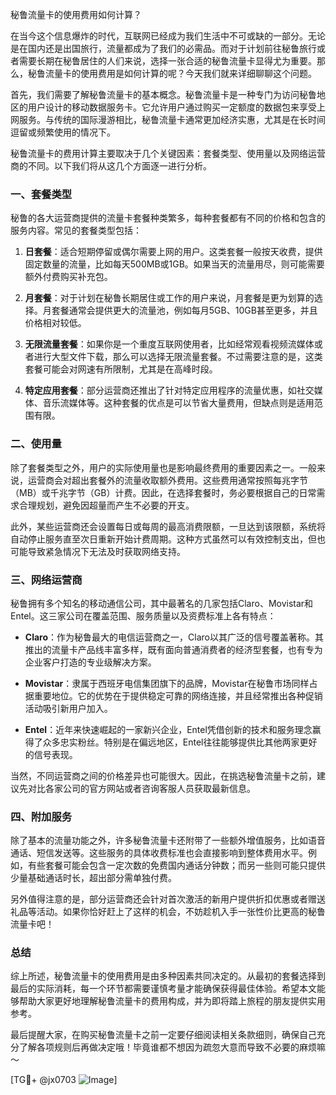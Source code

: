 秘鲁流量卡的使用费用如何计算？

在当今这个信息爆炸的时代，互联网已经成为我们生活中不可或缺的一部分。无论是在国内还是出国旅行，流量都成为了我们的必需品。而对于计划前往秘鲁旅行或者需要长期在秘鲁居住的人们来说，选择一张合适的秘鲁流量卡显得尤为重要。那么，秘鲁流量卡的使用费用是如何计算的呢？今天我们就来详细聊聊这个问题。

首先，我们需要了解秘鲁流量卡的基本概念。秘鲁流量卡是一种专门为访问秘鲁地区的用户设计的移动数据服务卡。它允许用户通过购买一定额度的数据包来享受上网服务。与传统的国际漫游相比，秘鲁流量卡通常更加经济实惠，尤其是在长时间逗留或频繁使用的情况下。

秘鲁流量卡的费用计算主要取决于几个关键因素：套餐类型、使用量以及网络运营商的不同。以下我们将从这几个方面逐一进行分析。

### 一、套餐类型

秘鲁的各大运营商提供的流量卡套餐种类繁多，每种套餐都有不同的价格和包含的服务内容。常见的套餐类型包括：

1. **日套餐**：适合短期停留或偶尔需要上网的用户。这类套餐一般按天收费，提供固定数量的流量，比如每天500MB或1GB。如果当天的流量用尽，则可能需要额外付费购买补充包。

2. **月套餐**：对于计划在秘鲁长期居住或工作的用户来说，月套餐是更为划算的选择。月套餐通常会提供更大的流量池，例如每月5GB、10GB甚至更多，并且价格相对较低。

3. **无限流量套餐**：如果你是一个重度互联网使用者，比如经常观看视频流媒体或者进行大型文件下载，那么可以选择无限流量套餐。不过需要注意的是，这类套餐可能会对网速有所限制，尤其是在高峰时段。

4. **特定应用套餐**：部分运营商还推出了针对特定应用程序的流量优惠，如社交媒体、音乐流媒体等。这种套餐的优点是可以节省大量费用，但缺点则是适用范围有限。

### 二、使用量

除了套餐类型之外，用户的实际使用量也是影响最终费用的重要因素之一。一般来说，运营商会对超出套餐外的流量收取额外费用。这些费用通常按照每兆字节（MB）或千兆字节（GB）计费。因此，在选择套餐时，务必要根据自己的日常需求合理规划，避免因超量而产生不必要的开支。

此外，某些运营商还会设置每日或每周的最高消费限额，一旦达到该限额，系统将自动停止服务直至次日重新开始计费周期。这种方式虽然可以有效控制支出，但也可能导致紧急情况下无法及时获取网络支持。

### 三、网络运营商

秘鲁拥有多个知名的移动通信公司，其中最著名的几家包括Claro、Movistar和Entel。这三家公司在覆盖范围、服务质量以及资费标准上各有特点：

- **Claro**：作为秘鲁最大的电信运营商之一，Claro以其广泛的信号覆盖著称。其推出的流量卡产品线丰富多样，既有面向普通消费者的经济型套餐，也有专为企业客户打造的专业级解决方案。
  
- **Movistar**：隶属于西班牙电信集团旗下的品牌，Movistar在秘鲁市场同样占据重要地位。它的优势在于提供稳定可靠的网络连接，并且经常推出各种促销活动吸引新用户加入。

- **Entel**：近年来快速崛起的一家新兴企业，Entel凭借创新的技术和服务理念赢得了众多忠实粉丝。特别是在偏远地区，Entel往往能够提供比其他两家更好的信号表现。

当然，不同运营商之间的价格差异也可能很大。因此，在挑选秘鲁流量卡之前，建议先对比各家公司的官方网站或者咨询客服人员获取最新信息。

### 四、附加服务

除了基本的流量功能之外，许多秘鲁流量卡还附带了一些额外增值服务，比如语音通话、短信发送等。这些服务的具体收费标准也会直接影响到整体费用水平。例如，有些套餐可能会包含一定次数的免费国内通话分钟数；而另一些则可能只提供少量基础通话时长，超出部分需单独付费。

另外值得注意的是，部分运营商还会针对首次激活的新用户提供折扣优惠或者赠送礼品等活动。如果你恰好赶上了这样的机会，不妨趁机入手一张性价比更高的秘鲁流量卡吧！

### 总结

综上所述，秘鲁流量卡的使用费用是由多种因素共同决定的。从最初的套餐选择到最后的实际消耗，每一个环节都需要谨慎考量才能确保获得最佳体验。希望本文能够帮助大家更好地理解秘鲁流量卡的费用构成，并为即将踏上旅程的朋友提供实用参考。

最后提醒大家，在购买秘鲁流量卡之前一定要仔细阅读相关条款细则，确保自己充分了解各项规则后再做决定哦！毕竟谁都不想因为疏忽大意而导致不必要的麻烦嘛～

[TG💪+ @jx0703 ![Image](https://github.com/user-attachments/assets/dbca1d08-cadb-493c-b0ec-ad6f7a83f270)]